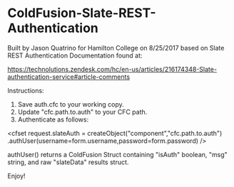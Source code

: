 # ColdFusion-Slate-REST-Authentication

Built by Jason Quatrino for Hamilton College on 8/25/2017 based on Slate REST Authentication Documentation found at:

https://technolutions.zendesk.com/hc/en-us/articles/216174348-Slate-authentication-service#article-comments

Instructions:

1. Save auth.cfc to your working copy.
2. Update "cfc.path.to.auth" to your CFC path.
3. Authenticate as follows:

  <cfset request.slateAuth =  createObject("component","cfc.path.to.auth")
  .authUser(username=form.username,password=form.password) />
  
  authUser() returns a ColdFusion Struct containing "isAuth" boolean, "msg" string, and raw "slateData" results struct.
  
  Enjoy!
